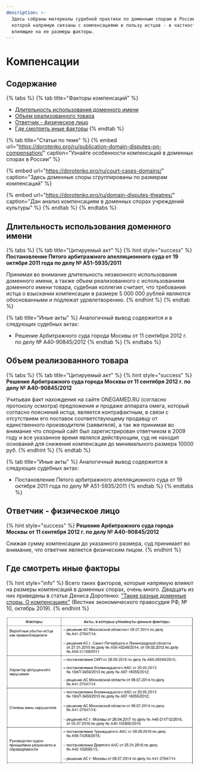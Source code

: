 ```yaml
---
description: >-
  Здесь собраны материалы судебной практики по доменным спорам в России, выводы
  которой напрямую связаны с компенсациями в пользу истцов - в частности,
  влияющие на ее размеры факторы.
---
```


# Компенсации

## **Содержание**

{% tabs %}
{% tab title="Факторы компенсаций" %}
* [Длительность использования доменного имени](compensation.md#dlitelnost-ispolzovaniya-domennogo-imeni)
* [Объем реализованного товара](compensation.md#obem-realizovannogo-tovara)
* [Ответчик - физическое лицо](compensation.md#otvetchik-fizicheskoe-lico)
* [Где смотреть иные факторы](compensation.md#gde-smotret-inye-faktory)
{% endtab %}

{% tab title="Статьи по теме" %}
{% embed url="https://dorotenko.pro/ru/publication-domain-disputes-on-compensation/" caption="Узнайте особенности компенсаций в доменных спорах  в России" %}

{% embed url="https://dorotenko.pro/ru/court-cases-domains/" caption="Здесь доменные споры сгруппированы по размерам компенсаций" %}

{% embed url="https://dorotenko.pro/ru/domain-disputes-theatres/" caption="Дан анализ компенсациям в доменных спорах учреждений культуры" %}
{% endtab %}
{% endtabs %}

## Длительность использования доменного имени

{% tabs %}
{% tab title="Цитируемый акт" %}
{% hint style="success" %}
**Постановление Пятого арбитражного апелляционного суда от 19 октября 2011 года по делу № А51-5935/2011**

Принимая во внимание длительность незаконного использования доменного имени, а также объем реализованного с использованием доменного имени товара, судебная коллегия считает, что требования истца о взыскании компенсации в размере 5 000 000 рублей являются обоснованными и подлежат удовлетворению.
{% endhint %}
{% endtab %}

{% tab title="Иные акты" %}
Аналогичный вывод содержится и в следующих судебных актах:

* Решение Арбитражного суда города Москвы от 11 сентября 2012 г. по делу № А40-90845/2012
{% endtab %}
{% endtabs %}

## Объем реализованного товара

{% tabs %}
{% tab title="Цитируемый акт" %}
{% hint style="success" %}
**Решение Арбитражного суда города Москвы от 11 сентября 2012 г. по делу № А40-90845/2012**

Учитывая факт нахождения на сайте ONEGAMED.RU \(согласно протоколу осмотра\) предложения и продаже аппарата омега, который согласно пояснений истца, является контрафактным, в связи с отсутствием его поставок соответствующему продавцу от единственного производителя \(заявителя\), а так же принимая во внимание что спорный сайт был зарегистрирован ответчиком в 2009 году и все указанное время являлся действующим, суд не находит оснований для снижения компенсации до минимального размера 10000 руб.
{% endhint %}
{% endtab %}

{% tab title="Иные акты" %}
Аналогичный вывод содержится в следующих судебных актах:

* Постановление Пятого арбитражного апелляционного суда от 19 октября 2011 года по делу № А51-5935/2011
{% endtab %}
{% endtabs %}

## Ответчик - физическое лицо

{% hint style="success" %}
**Решение Арбитражного суда города Москвы от 11 сентября 2012 г. по делу № А40-90845/2012**

Снижая сумму компенсации до указанного размера, суд принимает во внимание, что ответчик является физическим лицом.
{% endhint %}

## Где смотреть иные факторы

{% hint style="info" %}
Всего таких факторов, которые напрямую влияют на размеры компенсаций в доменных спорах, очень много. Двадцать из них приведены в статье Дениса Доротенко: ["Такие разные доменные споры. О компенсациях"](https://dorotenko.pro/ru/publication-domain-disputes-on-compensation/) \(Вестник экономического правосудия РФ, № 10, октябрь 2019\).
{% endhint %}

![&#x41F;&#x440;&#x438;&#x43C;&#x435;&#x440;&#x44B; &#x442;&#x430;&#x43A;&#x438;&#x445; &#x444;&#x430;&#x43A;&#x442;&#x43E;&#x440;&#x43E;&#x432;. &#x41E;&#x441;&#x442;&#x430;&#x43B;&#x44C;&#x43D;&#x44B;&#x435; &#x441;&#x43C;&#x43E;&#x442;&#x440;&#x438;&#x442;&#x435; &#x432; &#x432;&#x44B;&#x448;&#x435;&#x443;&#x43A;&#x430;&#x437;&#x430;&#x43D;&#x43D;&#x43E;&#x439; &#x441;&#x442;&#x430;&#x442;&#x44C;&#x435;](../../.gitbook/assets/factors-compensation.JPG)

